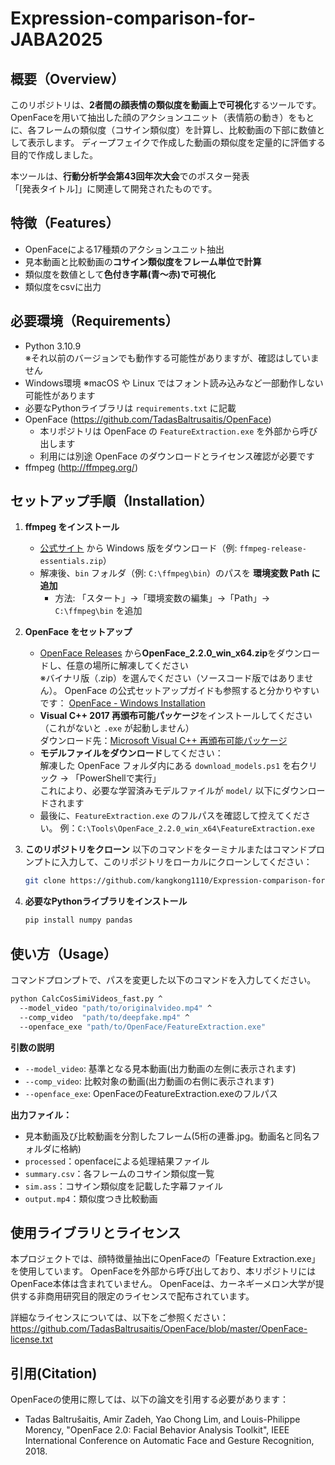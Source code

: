 # Expression-comparison-for-JABA2025

## 概要（Overview）
このリポジトリは、**2者間の顔表情の類似度を動画上で可視化**するツールです。  
OpenFaceを用いて抽出した顔のアクションユニット（表情筋の動き）をもとに、各フレームの類似度（コサイン類似度）を計算し、比較動画の下部に数値として表示します。
ディープフェイクで作成した動画の類似度を定量的に評価する目的で作成しました。

本ツールは、**行動分析学会第43回年次大会**でのポスター発表  
「[発表タイトル]」に関連して開発されたものです。  

## 特徴（Features）
- OpenFaceによる17種類のアクションユニット抽出
- 見本動画と比較動画の**コサイン類似度をフレーム単位で計算**
- 類似度を数値として**色付き字幕(青～赤)で可視化**
- 類似度をcsvに出力

## 必要環境（Requirements）
- Python 3.10.9  
  ※それ以前のバージョンでも動作する可能性がありますが、確認はしていません
- Windows環境
  ※macOS や Linux ではフォント読み込みなど一部動作しない可能性があります
- 必要なPythonライブラリは `requirements.txt` に記載
- OpenFace (https://github.com/TadasBaltrusaitis/OpenFace)  
  - 本リポジトリは OpenFace の `FeatureExtraction.exe` を外部から呼び出します  
  - 利用には別途 OpenFace のダウンロードとライセンス確認が必要です
- ffmpeg (http://ffmpeg.org/)
## セットアップ手順（Installation）

1. **ffmpeg をインストール**
   - [公式サイト](https://ffmpeg.org/download.html) から Windows 版をダウンロード（例: `ffmpeg-release-essentials.zip`）
   - 解凍後、`bin` フォルダ（例: `C:\ffmpeg\bin`）のパスを **環境変数 Path に追加**
     - 方法: 「スタート」→「環境変数の編集」→「Path」→ `C:\ffmpeg\bin` を追加

2. **OpenFace をセットアップ**
   - [OpenFace Releases](https://github.com/TadasBaltrusaitis/OpenFace/releases) から**OpenFace_2.2.0_win_x64.zip**をダウンロードし、任意の場所に解凍してください  
     ※バイナリ版（.zip）を選んでください（ソースコード版ではありません）。
     OpenFace の公式セットアップガイドも参照すると分かりやすいです： 
     [OpenFace - Windows Installation](https://github.com/TadasBaltrusaitis/OpenFace/wiki/Windows-Installation)
   - **Visual C++ 2017 再頒布可能パッケージ**をインストールしてください（これがないと `.exe` が起動しません）  
     ダウンロード先：[Microsoft Visual C++ 再頒布可能パッケージ](https://visualstudio.microsoft.com/ja/downloads/)
   - **モデルファイルをダウンロード**してください：  
     解凍した OpenFace フォルダ内にある `download_models.ps1` を右クリック → 「PowerShellで実行」  
     これにより、必要な学習済みモデルファイルが `model/` 以下にダウンロードされます
   - 最後に、`FeatureExtraction.exe` のフルパスを確認して控えてください。
     例：`C:\Tools\OpenFace_2.2.0_win_x64\FeatureExtraction.exe`

3. **このリポジトリをクローン**
以下のコマンドをターミナルまたはコマンドプロンプトに入力して、このリポジトリをローカルにクローンしてください：
   ```bash
   git clone https://github.com/kangkong1110/Expression-comparison-for-JABA2025.git
   ```
   
4. **必要なPythonライブラリをインストール**
   ```bash
   pip install numpy pandas
   
## 使い方（Usage）
コマンドプロンプトで、パスを変更した以下のコマンドを入力してください。
```bash
python CalcCosSimiVideos_fast.py ^
  --model_video "path/to/originalvideo.mp4" ^
  --comp_video  "path/to/deepfake.mp4" ^
  --openface_exe "path/to/OpenFace/FeatureExtraction.exe"
```

**引数の説明**
- `--model_video`: 基準となる見本動画(出力動画の左側に表示されます)
- `--comp_video`: 比較対象の動画(出力動画の右側に表示されます)
- `--openface_exe`: OpenFaceのFeatureExtraction.exeのフルパス

**出力ファイル：**
- 見本動画及び比較動画を分割したフレーム(5桁の連番.jpg。動画名と同名フォルダに格納)
- `processed`：openfaceによる処理結果ファイル
- `summary.csv`：各フレームのコサイン類似度一覧
- `sim.ass`：コサイン類似度を記載した字幕ファイル
- `output.mp4`：類似度つき比較動画

## 使用ライブラリとライセンス

本プロジェクトでは、顔特徴量抽出にOpenFaceの「Feature Extraction.exe」を使用しています。
OpenFaceを外部から呼び出しており、本リポジトリにはOpenFace本体は含まれていません。
OpenFaceは、カーネギーメロン大学が提供する非商用研究目的限定のライセンスで配布されています。

詳細なライセンスについては、以下をご参照ください：
https://github.com/TadasBaltrusaitis/OpenFace/blob/master/OpenFace-license.txt

## 引用(Citation)
OpenFaceの使用に際しては、以下の論文を引用する必要があります：

- Tadas Baltrušaitis, Amir Zadeh, Yao Chong Lim, and Louis-Philippe Morency,
  "OpenFace 2.0: Facial Behavior Analysis Toolkit",
  IEEE International Conference on Automatic Face and Gesture Recognition, 2018.

